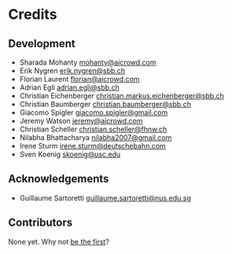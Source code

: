 Credits
===

Development
-----------

* Sharada Mohanty <mohanty@aicrowd.com>
* Erik Nygren <erik.nygren@sbb.ch>
* Florian Laurent <florian@aicrowd.com>
* Adrian Egli <adrian.egli@sbb.ch>
* Christian Eichenberger <christian.markus.eichenberger@sbb.ch>
* Christian Baumberger <christian.baumberger@sbb.ch>
* Giacomo Spigler <giacomo.spigler@gmail.com>
* Jeremy Watson <jeremy@aicrowd.com>
* Christian Scheller <christian.scheller@fhnw.ch>
* Nilabha Bhattacharya <nilabha2007@gmail.com>
* Irene Sturm <irene.sturm@deutschebahn.com>
* Sven Koenig <skoenig@usc.edu>

Acknowledgements
----------------
* Guillaume Sartoretti <guillaume.sartoretti@nus.edu.sg>

Contributors
------------

None yet. Why not [be the first](contributing)?
